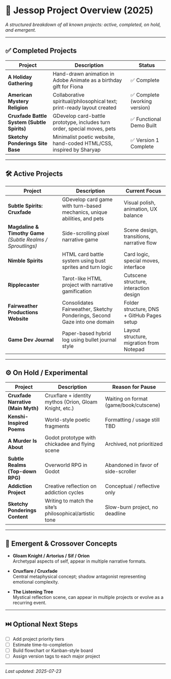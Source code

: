 # 📁 Jessop Project Overview (2025)

_A structured breakdown of all known projects: active, completed, on hold, and emergent._

---

## ✅ Completed Projects

| Project | Description | Status |
|--------|-------------|--------|
| **A Holiday Gathering** | Hand-drawn animation in Adobe Animate as a birthday gift for Fiona | ✅ Complete |
| **American Mystery Religion** | Collaborative spiritual/philosophical text; print-ready layout created | ✅ Complete (working version) |
| **Cruxfade Battle System (Subtle Spirits)** | GDevelop card-battle prototype, includes turn order, special moves, pets | ✅ Functional Demo Built |
| **Sketchy Ponderings Site Base** | Minimalist poetic website, hand-coded HTML/CSS, inspired by Sharyap | ✅ Version 1 Complete |

---

## 🛠 Active Projects

| Project | Description | Current Focus |
|--------|-------------|----------------|
| **Subtle Spirits: Cruxfade** | GDevelop card game with turn-based mechanics, unique abilities, and pets | Visual polish, animation, UX balance |
| **Magdaline & Timothy Game** *(Subtle Realms / Sproutlings)* | Side-scrolling pixel narrative game | Scene design, transitions, narrative flow |
| **Nimble Spirits** | HTML card battle system using bust sprites and turn logic | Card logic, special moves, interface |
| **Ripplecaster** | Tarot-like HTML project with narrative gamification | Cutscene structure, interaction design |
| **Fairweather Productions Website** | Consolidates Fairweather, Sketchy Ponderings, Second Gaze into one domain | Folder structure, DNS + GitHub Pages setup |
| **Game Dev Journal** | Paper-based hybrid log using bullet journal style | Layout structure, migration from Notepad |

---

## ⚙️ On Hold / Experimental

| Project | Description | Reason for Pause |
|--------|-------------|----------------|
| **Cruxfade Narrative (Main Myth)** | Cruxflare + identity mythos (Orion, Gloam Knight, etc.) | Waiting on format (game/book/cutscene) |
| **Kenshi-Inspired Poems** | World-style poetic fragments | Formatting / usage still TBD |
| **A Murder Is About** | Godot prototype with chickadee and flying scene | Archived, not prioritized |
| **Subtle Realms (Top-down RPG)** | Overworld RPG in Godot | Abandoned in favor of side-scroller |
| **Addiction Project** | Creative reflection on addiction cycles | Conceptual / reflective only |
| **Sketchy Ponderings Content** | Writing to match the site’s philosophical/artistic tone | Slow-burn project, no deadline |

---

## 🧩 Emergent & Crossover Concepts

- **Gloam Knight / Artorius / Sif / Orion**  
  Archetypal aspects of self, appear in multiple narrative formats.

- **Cruxflare / Cruxfade**  
  Central metaphysical concept; shadow antagonist representing emotional complexity.

- **The Listening Tree**  
  Mystical reflection scene, can appear in multiple projects or evolve as a recurring event.

---

## ⏭️ Optional Next Steps

- [ ] Add project priority tiers  
- [ ] Estimate time-to-completion  
- [ ] Build flowchart or Kanban-style board  
- [ ] Assign version tags to each major project  

---

_Last updated: 2025-07-23_
